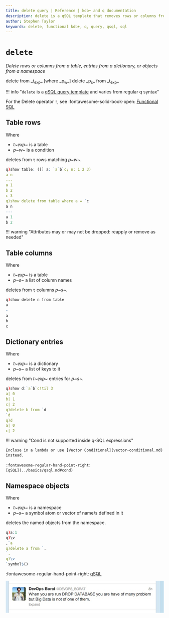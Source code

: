 ```yaml
---
title: delete query | Reference | kdb+ and q documentation
description: delete is a qSQL template that removes rows or columns from a table, entries from a dictionary, or objects from a namespace.
author: Stephen Taylor
keywords: delete, functional kdb+, q, query, qsql, sql
---
```

# `delete`

_Delete rows or columns from a table, entries from a dictionary, or objects from a namespace_

<div markdown="1" class="typewriter">
delete    from _t<sub>exp</sub>_ [where _p<sub>w</sub>_]
delete _p<sub>s</sub>_ from _t<sub>exp</sub>_ 
</div>

!!! info "`delete` is a [qSQL query template](../basics/qsql.md) and varies from regular q syntax"

For the Delete operator `!`, see 
:fontawesome-solid-book-open:
[Functional SQL](../basics/funsql.md#delete)


## Table rows

Where 

-   _t~exp~_ is a table
-   _p~w~_ is a condition

deletes from `t` rows matching _p~w~_.

```q
q)show table: ([] a: `a`b`c; n: 1 2 3)
a n
---
a 1
b 2
c 3
q)show delete from table where a = `c
a n
---
a 1
b 2
```

!!! warning "Attributes may or may not be dropped: reapply or remove as needed"


## Table columns

Where

-   _t~exp~_ is a table
-   _p~s~_ a list of column names

deletes from `t` columns _p~s~_.

```q
q)show delete n from table
a
-
a
b
c
```


## Dictionary entries

Where

-   _t~exp~_ is a dictionary
-   _p~s~_ a list of keys to it

deletes from _t~exp~_ entries for _p~s~_.

```q
q)show d:`a`b`c!til 3
a| 0
b| 1
c| 2
q)delete b from `d
`d
q)d
a| 0
c| 2
```


!!! warning "Cond is not supported inside q-SQL expressions"

    Enclose in a lambda or use [Vector Conditional](vector-conditional.md) instead.

    :fontawesome-regular-hand-point-right:
    [qSQL](../basics/qsql.md#cond)


## Namespace objects

Where

-   _t~exp~_ is a namespace
-   _p~s~_ a symbol atom or vector of name/s defined in it

deletes the named objects from the namespace.

```q
q)a:1
q)\v
,`a
q)delete a from `.
`.
q)\v
`symbol$()
```

:fontawesome-regular-hand-point-right:
[qSQL](../basics/qsql.md)


[![DevOps Borat on delete](../img/borat_delete.jpg)](https://twitter.com/devops_borat)
